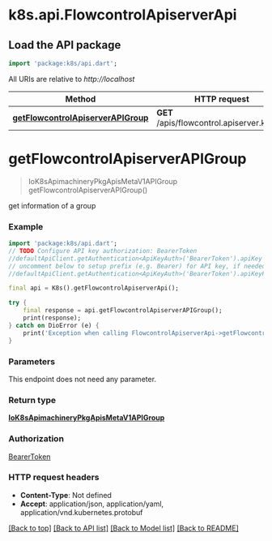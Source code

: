 # k8s.api.FlowcontrolApiserverApi

## Load the API package
```dart
import 'package:k8s/api.dart';
```

All URIs are relative to *http://localhost*

Method | HTTP request | Description
------------- | ------------- | -------------
[**getFlowcontrolApiserverAPIGroup**](FlowcontrolApiserverApi.md#getflowcontrolapiserverapigroup) | **GET** /apis/flowcontrol.apiserver.k8s.io/ | 


# **getFlowcontrolApiserverAPIGroup**
> IoK8sApimachineryPkgApisMetaV1APIGroup getFlowcontrolApiserverAPIGroup()



get information of a group

### Example
```dart
import 'package:k8s/api.dart';
// TODO Configure API key authorization: BearerToken
//defaultApiClient.getAuthentication<ApiKeyAuth>('BearerToken').apiKey = 'YOUR_API_KEY';
// uncomment below to setup prefix (e.g. Bearer) for API key, if needed
//defaultApiClient.getAuthentication<ApiKeyAuth>('BearerToken').apiKeyPrefix = 'Bearer';

final api = K8s().getFlowcontrolApiserverApi();

try {
    final response = api.getFlowcontrolApiserverAPIGroup();
    print(response);
} catch on DioError (e) {
    print('Exception when calling FlowcontrolApiserverApi->getFlowcontrolApiserverAPIGroup: $e\n');
}
```

### Parameters
This endpoint does not need any parameter.

### Return type

[**IoK8sApimachineryPkgApisMetaV1APIGroup**](IoK8sApimachineryPkgApisMetaV1APIGroup.md)

### Authorization

[BearerToken](../README.md#BearerToken)

### HTTP request headers

 - **Content-Type**: Not defined
 - **Accept**: application/json, application/yaml, application/vnd.kubernetes.protobuf

[[Back to top]](#) [[Back to API list]](../README.md#documentation-for-api-endpoints) [[Back to Model list]](../README.md#documentation-for-models) [[Back to README]](../README.md)


